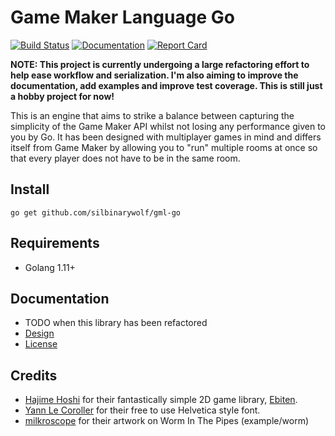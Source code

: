 # Game Maker Language Go

[![Build Status](https://travis-ci.org/silbinarywolf/gml-go.svg?branch=master)](https://travis-ci.org/silbinarywolf/gml-go)
[![Documentation](https://godoc.org/github.com/silbinarywolf/gml-go?status.svg)](https://godoc.org/github.com/silbinarywolf/gml-go)
[![Report Card](https://goreportcard.com/badge/github.com/silbinarywolf/gml-go)](https://goreportcard.com/report/github.com/silbinarywolf/gml-go)

**NOTE: This project is currently undergoing a large refactoring effort to help ease workflow and serialization. I'm also aiming to improve the documentation, add examples and improve test coverage. This is still just a hobby project for now!**

This is an engine that aims to strike a balance between capturing the simplicity of the Game Maker API whilst not losing any performance given to you by Go. It has been designed with multiplayer games in mind and differs itself from Game Maker by allowing you to "run" multiple rooms at once so that every player does not have to be in the same room.

## Install

```
go get github.com/silbinarywolf/gml-go
```

## Requirements

* Golang 1.11+

## Documentation

* TODO when this library has been refactored
* [Design](DESIGN.md)
* [License](LICENSE.md)

## Credits

* [Hajime Hoshi](https://github.com/hajimehoshi/ebiten) for their fantastically simple 2D game library, [Ebiten](https://github.com/hajimehoshi/ebiten).
* [Yann Le Coroller](http://www.yannlecoroller.com) for their free to use Helvetica style font.
* [milkroscope](https://www.artstation.com/milkroscope) for their artwork on Worm In The Pipes (example/worm)
